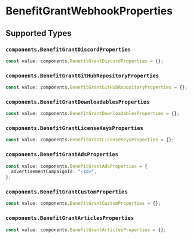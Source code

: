 # BenefitGrantWebhookProperties


## Supported Types

### `components.BenefitGrantDiscordProperties`

```typescript
const value: components.BenefitGrantDiscordProperties = {};
```

### `components.BenefitGrantGitHubRepositoryProperties`

```typescript
const value: components.BenefitGrantGitHubRepositoryProperties = {};
```

### `components.BenefitGrantDownloadablesProperties`

```typescript
const value: components.BenefitGrantDownloadablesProperties = {};
```

### `components.BenefitGrantLicenseKeysProperties`

```typescript
const value: components.BenefitGrantLicenseKeysProperties = {};
```

### `components.BenefitGrantAdsProperties`

```typescript
const value: components.BenefitGrantAdsProperties = {
  advertisementCampaignId: "<id>",
};
```

### `components.BenefitGrantCustomProperties`

```typescript
const value: components.BenefitGrantCustomProperties = {};
```

### `components.BenefitGrantArticlesProperties`

```typescript
const value: components.BenefitGrantArticlesProperties = {};
```


